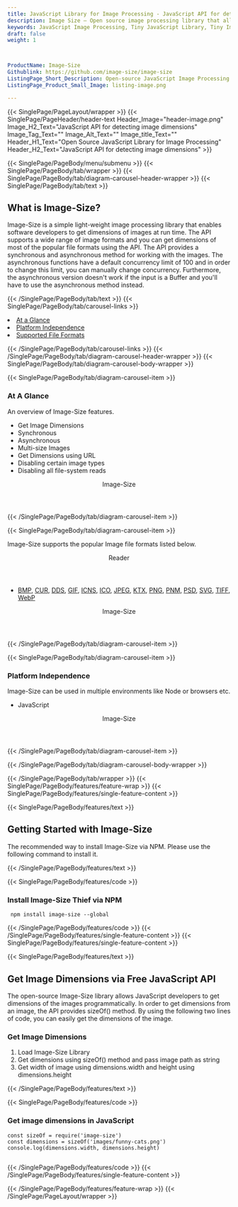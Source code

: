```yaml
---
title: JavaScript Library for Image Processing - JavaScript API for detecting image dimensions
description: Image Size – Open source image processing library that allows detecting image dimensions
keywords: JavaScript Image Processing, Tiny JavaScript Library, Tiny Image Processing Library, image processing, JavaScript images, image processing library, JavaScript PNG API, JavaScript JPG, JavaScript image API, JavaScript Image creation, Modify images, Get color from image, get color, get image color, color, JavaScript Color API
draft: false
weight: 1



ProductName: Image-Size
Githublink: https://github.com/image-size/image-size
ListingPage_Short_Description: Open-source JavaScript Image Processing API for for detecting image dimensions programmatically.
ListingPage_Product_Small_Image: listing-image.png 

---
```


{{< SinglePage/PageLayout/wrapper >}}
{{< SinglePage/PageHeader/header-text
Header_Image="header-image.png"
Image_H2_Text="JavaScript API for detecting image dimensions"
Image_Tag_Text=""
Image_Alt_Text=""
Image_title_Text=""
Header_H1_Text="Open Source JavaScript Library for Image Processing"
Header_H2_Text="JavaScript API for detecting image dimensions" >}}

{{< SinglePage/PageBody/menu/submenu >}}
{{< SinglePage/PageBody/tab/wrapper >}}
{{< SinglePage/PageBody/tab/diagram-carousel-header-wrapper >}}
{{< SinglePage/PageBody/tab/text >}}



<h2 class="h2title">What is Image-Size?</h2>
<p>Image-Size is a simple light-weight image processing library that enables software developers to get dimensions of images at run time. The API supports a wide range of image formats and you can get dimensions of most of the popular file formats using the API. The API provides a synchronous and asynchronous method for working with the images. The asynchronous functions have a default concurrency limit of 100 and in order to change this limit, you can manually change concurrency. Furthermore, the asynchronous version doesn't work if the input is a Buffer and you'll have to use the asynchronous method instead.</p>

{{< /SinglePage/PageBody/tab/text >}}
{{< SinglePage/PageBody/tab/carousel-links >}}

<li data-target="#diagramcarousel" data-slide-to="0"><a href="#">At a Glance</a></li>
<li data-target="#diagramcarousel" data-slide-to="2"><a href="#">Platform Independence</a></li>
<li data-target="#diagramcarousel" data-slide-to="1"><a class="activetab" href="#">Supported File Formats</a></li>


{{< /SinglePage/PageBody/tab/carousel-links >}}
{{< /SinglePage/PageBody/tab/diagram-carousel-header-wrapper >}}
{{< SinglePage/PageBody/tab/diagram-carousel-body-wrapper >}}

{{< SinglePage/PageBody/tab/diagram-carousel-item >}}
<h3>At A Glance</h3>
<p>An overview of Image-Size features.</p>
<div class="diagram1 d1-poi">
<div class="d1-row">
<div class="d1-col d1-right">
<ul>
<li>Get Image Dimensions</li>
<li>Synchronous</li>
<li>Asynchronous</li>
<li>Multi-size Images</li>
<li>Get Dimensions using URL</li>
<li>Disabling certain image types</li>
<li>Disabling all file-system reads</li>
</ul>
</div>
<div class="d1-col d1-left"> </div>
</div>
<div class="d1-logo" style="border: none;"><header>Image-Size</header><footer><small></small></footer></div>
<!--/logo--></div>
<!--/diagram1-->
{{< /SinglePage/PageBody/tab/diagram-carousel-item >}}

{{< SinglePage/PageBody/tab/diagram-carousel-item >}}
<p>Image-Size supports the popular Image file formats listed below.</p>
<div class="diagram1 d2 d1-poi">
<div class="d1-row">
<div class="d1-col d1-left"><header><i class="fa fa-arrows-v"> </i> Reader</header>
<ul>
<li> <a href="https://docs.fileformat.com/image/bmp/">BMP</a>, <a href="https://docs.fileformat.com/image/ico/">CUR</a>, <a href="#">DDS</a>, <a href="https://docs.fileformat.com/image/gif/">GIF</a>, <a href="https://docs.fileformat.com/image/ico/">ICNS</a>, <a href="https://docs.fileformat.com/image/ico/">ICO</a>, <a href="https://docs.fileformat.com/image/jpeg/">JPEG</a>, <a href="#">KTX</a>, <a href="https://docs.fileformat.com/image/png/">PNG</a>, <a href="#">PNM</a>, <a href="https://docs.fileformat.com/image/psd/">PSD</a>, <a href="https://docs.fileformat.com/page-description-language/svg/">SVG</a>, <a href="https://docs.fileformat.com/image/tiff/">TIFF</a>, <a href="https://docs.fileformat.com/image/webp/">WebP </a></li>
</ul>
</div>
<!--/left-->
<div class="d1-col d1-right"> </div>
<!--/right--></div>
<!--/row-->
<div class="d1-logo" style="border: none;"><header>Image-Size</header><footer><small></small></footer></div>
<!--/logo--></div>
<!--/diagram2-->
{{< /SinglePage/PageBody/tab/diagram-carousel-item >}}

{{< SinglePage/PageBody/tab/diagram-carousel-item >}}
<h3>Platform Independence</h3>
<p>Image-Size can be used in multiple environments like Node or browsers etc.</p>
<div class="diagram1 d1-poi">
<div class="d1-row">
<div class="d1-col d1-right">
<ul>
<li>JavaScript </li>
</ul>
</div>
<!--/right--></div>
<!--/row-->
<div class="d1-logo" style="border: none;"><header>Image-Size</header><footer><small></small></footer></div>
<!--/logo--></div>
<!--/diagram2 -->
{{< /SinglePage/PageBody/tab/diagram-carousel-item >}}

{{< /SinglePage/PageBody/tab/diagram-carousel-body-wrapper >}}

{{< /SinglePage/PageBody/tab/wrapper >}}
{{< SinglePage/PageBody/features/feature-wrap >}}
{{< SinglePage/PageBody/features/single-feature-content >}}

{{< SinglePage/PageBody/features/text >}}
<h2 class="h2title">Getting Started with Image-Size</h2>
<p>The recommended way to install Image-Size via NPM. Please use the following command to install it.</p>
{{< /SinglePage/PageBody/features/text >}}

{{< SinglePage/PageBody/features/code >}}
<h3><strong>Install Image-Size Thief via NPM</strong></h3>
<pre><code class="html"> npm install image-size --global </code></pre>


{{< /SinglePage/PageBody/features/code >}}
{{< /SinglePage/PageBody/features/single-feature-content >}}
{{< SinglePage/PageBody/features/single-feature-content >}}

{{< SinglePage/PageBody/features/text >}}
<h2 class="h2title">Get Image Dimensions via Free JavaScript API</h2>
<p>The open-source Image-Size library allows JavaScript developers to get dimensions of the images programmatically. In order to get dimensions from an image, the API provides sizeOf() method. By using the following two lines of code, you can easily get the dimensions of the image.</p>
<h3>Get Image Dimensions</h3>
<ol>
<li>Load Image-Size Library</li>
<li>Get dimensions using sizeOf() method and pass image path as string</li>
<li>Get width of image using dimensions.width and height using dimensions.height</li>
</ol>
{{< /SinglePage/PageBody/features/text >}}

{{< SinglePage/PageBody/features/code >}}
<h3>Get image dimensions in JavaScript</h3>
<pre><code class="c#">const sizeOf = require('image-size')
const dimensions = sizeOf('images/funny-cats.png')
console.log(dimensions.width, dimensions.height)
    </code></pre>


{{< /SinglePage/PageBody/features/code >}}
{{< /SinglePage/PageBody/features/single-feature-content >}}

{{< /SinglePage/PageBody/features/feature-wrap >}}
{{< /SinglePage/PageLayout/wrapper >}}